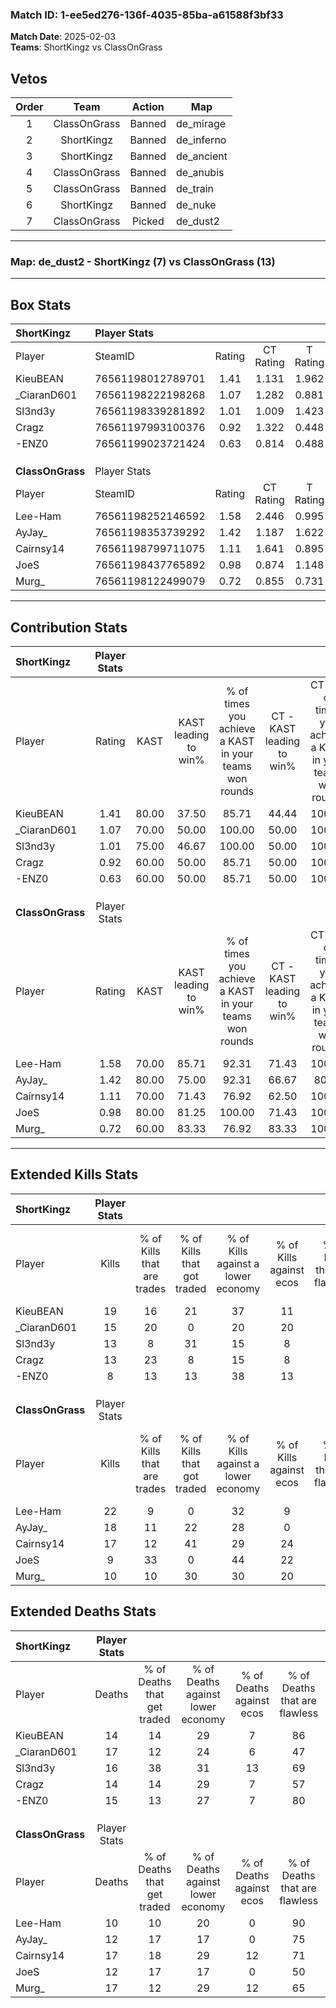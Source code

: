 ### Match ID: 1-ee5ed276-136f-4035-85ba-a61588f3bf33  
**Match Date**: 2025-02-03  
**Teams**: ShortKingz vs ClassOnGrass  

## Vetos  

| Order | Team | Action | Map |
| :---: | :--: | :----: | --- |
| 1 | ClassOnGrass | Banned | de_mirage |
| 2 | ShortKingz | Banned | de_inferno |
| 3 | ShortKingz | Banned | de_ancient |
| 4 | ClassOnGrass | Banned | de_anubis |
| 5 | ClassOnGrass | Banned | de_train |
| 6 | ShortKingz | Banned | de_nuke |
| 7 | ClassOnGrass | Picked | de_dust2 |

---  

### **Map**: de_dust2 - ShortKingz (7) vs ClassOnGrass (13)  
---  

## Box Stats  

| **ShortKingz**   | Player Stats      |        |           |          |       |      |       |         |        |      |     |
| :- | :- | :-: | :-: | :-: | :-: | :-: | :-: | :-: | :-: | :-: | :-: |
| Player           | SteamID           | Rating | CT Rating | T Rating | KAST  | ADR  | Kills | Assists | Deaths | K/D  | HS% |
| KieuBEAN         | 76561198012789701 |  1.41  |   1.131   |  1.962   | 80.00 | 94.4 |  19   |    3    |   14   | 1.36 | 78  |
| _CiaranD601      | 76561198222198268 |  1.07  |   1.282   |  0.881   | 70.00 | 84.3 |  15   |    6    |   17   | 0.88 | 53  |
| Sl3nd3y          | 76561198339281892 |  1.01  |   1.009   |  1.423   | 75.00 | 78.0 |  13   |    4    |   16   | 0.81 | 76  |
| Cragz            | 76561197993100376 |  0.92  |   1.322   |  0.448   | 60.00 | 64.4 |  13   |    5    |   14   | 0.93 | 61  |
| -ENZ0            | 76561199023721424 |  0.63  |   0.814   |  0.488   | 60.00 | 50.7 |   8   |    4    |   15   | 0.53 | 37  |
|                  |                   |        |           |          |       |      |       |         |        |      |     |
|                  |                   |        |           |          |       |      |       |         |        |      |     |
|                  |                   |        |           |          |       |      |       |         |        |      |     |
| **ClassOnGrass** | Player Stats      |        |           |          |       |      |       |         |        |      |     |
| Player           | SteamID           | Rating | CT Rating | T Rating | KAST  | ADR  | Kills | Assists | Deaths | K/D  | HS% |
| Lee-Ham          | 76561198252146592 |  1.58  |   2.446   |  0.995   | 70.00 | 94.9 |  22   |    3    |   10   | 2.20 | 54  |
| AyJay_           | 76561198353739292 |  1.42  |   1.187   |  1.622   | 80.00 | 94.7 |  18   |    3    |   12   | 1.50 | 50  |
| Cairnsy14        | 76561198799711075 |  1.11  |   1.641   |  0.895   | 70.00 | 77.9 |  17   |    2    |   17   | 1.00 | 41  |
| JoeS             | 76561198437765892 |  0.98  |   0.874   |  1.148   | 80.00 | 67.8 |   9   |   10    |   12   | 0.75 | 22  |
| Murg_            | 76561198122499079 |  0.72  |   0.855   |  0.731   | 60.00 | 66.3 |  10   |    6    |   17   | 0.59 | 50  |
---  

## Contribution Stats  

| **ShortKingz**   | Player Stats |       |                      |                                                        |                           |                                                             |                          |                                                            |
| :- | :-: | :-: | :-: | :-: | :-: | :-: | :-: | :-: |
| Player           |    Rating    | KAST  | KAST leading to win% | % of times you achieve a KAST in your teams won rounds | CT - KAST leading to win% | CT - % of times you achieve a KAST in your teams won rounds | T - KAST leading to win% | T - % of times you achieve a KAST in your teams won rounds |
| KieuBEAN         |     1.41     | 80.00 |        37.50         |                         85.71                          |           44.44           |                           100.00                            |          28.57           |                           66.67                            |
| _CiaranD601      |     1.07     | 70.00 |        50.00         |                         100.00                         |           50.00           |                           100.00                            |          50.00           |                           100.00                           |
| Sl3nd3y          |     1.01     | 75.00 |        46.67         |                         100.00                         |           50.00           |                           100.00                            |          42.86           |                           100.00                           |
| Cragz            |     0.92     | 60.00 |        50.00         |                         85.71                          |           50.00           |                           100.00                            |          50.00           |                           66.67                            |
| -ENZ0            |     0.63     | 60.00 |        50.00         |                         85.71                          |           50.00           |                           100.00                            |          50.00           |                           66.67                            |
|                  |              |       |                      |                                                        |                           |                                                             |                          |                                                            |
|                  |              |       |                      |                                                        |                           |                                                             |                          |                                                            |
|                  |              |       |                      |                                                        |                           |                                                             |                          |                                                            |
| **ClassOnGrass** | Player Stats |       |                      |                                                        |                           |                                                             |                          |                                                            |
| Player           |    Rating    | KAST  | KAST leading to win% | % of times you achieve a KAST in your teams won rounds | CT - KAST leading to win% | CT - % of times you achieve a KAST in your teams won rounds | T - KAST leading to win% | T - % of times you achieve a KAST in your teams won rounds |
| Lee-Ham          |     1.58     | 70.00 |        85.71         |                         92.31                          |           71.43           |                           100.00                            |          100.00          |                           87.50                            |
| AyJay_           |     1.42     | 80.00 |        75.00         |                         92.31                          |           66.67           |                            80.00                            |          80.00           |                           100.00                           |
| Cairnsy14        |     1.11     | 70.00 |        71.43         |                         76.92                          |           62.50           |                           100.00                            |          83.33           |                           62.50                            |
| JoeS             |     0.98     | 80.00 |        81.25         |                         100.00                         |           71.43           |                           100.00                            |          88.89           |                           100.00                           |
| Murg_            |     0.72     | 60.00 |        83.33         |                         76.92                          |           83.33           |                           100.00                            |          83.33           |                           62.50                            |
---  

## Extended Kills Stats  

| **ShortKingz**   | Player Stats |                            |                            |                                    |                         |                              |                                 |                                       |                    |           |
| :- | :-: | :-: | :-: | :-: | :-: | :-: | :-: | :-: | :-: | :-: |
| Player           |    Kills     | % of Kills that are trades | % of Kills that got traded | % of Kills against a lower economy | % of Kills against ecos | % of Kills that are flawless | % of Kills that are close duels | % of Kills that are assisted by flash | Pistol Round Kills | AWP Kills |
| KieuBEAN         |      19      |             16             |             21             |                 37                 |           11            |              84              |                5                |                   5                   |         4          |     1     |
| _CiaranD601      |      15      |             20             |             0              |                 20                 |           20            |              60              |                7                |                   0                   |         0          |     0     |
| Sl3nd3y          |      13      |             8              |             31             |                 15                 |            8            |              54              |                0                |                   8                   |         0          |     6     |
| Cragz            |      13      |             23             |             8              |                 15                 |            8            |              69              |                0                |                   8                   |         0          |     1     |
| -ENZ0            |      8       |             13             |             13             |                 38                 |           13            |              50              |               13                |                   0                   |         3          |     0     |
|                  |              |                            |                            |                                    |                         |                              |                                 |                                       |                    |           |
|                  |              |                            |                            |                                    |                         |                              |                                 |                                       |                    |           |
|                  |              |                            |                            |                                    |                         |                              |                                 |                                       |                    |           |
| **ClassOnGrass** | Player Stats |                            |                            |                                    |                         |                              |                                 |                                       |                    |           |
| Player           |    Kills     | % of Kills that are trades | % of Kills that got traded | % of Kills against a lower economy | % of Kills against ecos | % of Kills that are flawless | % of Kills that are close duels | % of Kills that are assisted by flash | Pistol Round Kills | AWP Kills |
| Lee-Ham          |      22      |             9              |             0              |                 32                 |            9            |              68              |                0                |                   5                   |         0          |     3     |
| AyJay_           |      18      |             11             |             22             |                 28                 |            0            |              61              |                6                |                  17                   |         2          |     2     |
| Cairnsy14        |      17      |             12             |             41             |                 29                 |           24            |              59              |               12                |                   0                   |         1          |     1     |
| JoeS             |      9       |             33             |             0              |                 44                 |           22            |              89              |                0                |                   0                   |         0          |     0     |
| Murg_            |      10      |             10             |             30             |                 30                 |           20            |              70              |                0                |                   0                   |         3          |     2     |
## Extended Deaths Stats  

| **ShortKingz**   | Player Stats |                             |                                   |                          |                               |                            |                           |               |
| :- | :-: | :-: | :-: | :-: | :-: | :-: | :-: | :-: |
| Player           |    Deaths    | % of Deaths that get traded | % of Deaths against lower economy | % of Deaths against ecos | % of Deaths that are flawless | % of Deaths that are close | % of Deaths while blinded | Deaths to AWP |
| KieuBEAN         |      14      |             14              |                29                 |            7             |              86               |             0              |             0             |       0       |
| _CiaranD601      |      17      |             12              |                24                 |            6             |              47               |             6              |             6             |       1       |
| Sl3nd3y          |      16      |             38              |                31                 |            13            |              69               |             6              |            13             |       2       |
| Cragz            |      14      |             14              |                29                 |            7             |              57               |             7              |             0             |       1       |
| -ENZ0            |      15      |             13              |                27                 |            7             |              80               |             0              |             7             |       2       |
|                  |              |                             |                                   |                          |                               |                            |                           |               |
|                  |              |                             |                                   |                          |                               |                            |                           |               |
|                  |              |                             |                                   |                          |                               |                            |                           |               |
| **ClassOnGrass** | Player Stats |                             |                                   |                          |                               |                            |                           |               |
| Player           |    Deaths    | % of Deaths that get traded | % of Deaths against lower economy | % of Deaths against ecos | % of Deaths that are flawless | % of Deaths that are close | % of Deaths while blinded | Deaths to AWP |
| Lee-Ham          |      10      |             10              |                20                 |            0             |              90               |             0              |             0             |       2       |
| AyJay_           |      12      |             17              |                17                 |            0             |              75               |             0              |             8             |       2       |
| Cairnsy14        |      17      |             18              |                29                 |            12            |              71               |             0              |             6             |       1       |
| JoeS             |      12      |             17              |                17                 |            0             |              50               |             0              |             8             |       1       |
| Murg_            |      17      |             12              |                29                 |            12            |              65               |             18             |             0             |       1       |

